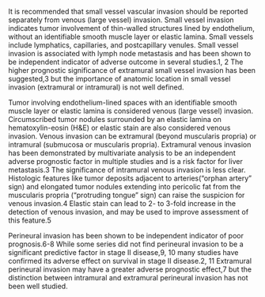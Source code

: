 It is recommended that small vessel vascular invasion should be reported separately from venous (large vessel) invasion. Small vessel invasion indicates tumor involvement of thin-walled structures lined by endothelium, without an identifiable smooth muscle layer or elastic lamina. Small vessels include lymphatics, capillaries, and postcapillary venules. Small vessel invasion is associated with lymph node metastasis and has been shown to be independent indicator of adverse outcome in several studies.1, 2 The higher prognostic significance of extramural small vessel invasion has been suggested,3 but the importance of anatomic location in small vessel invasion (extramural or intramural) is not well defined.  

Tumor involving endothelium-lined spaces with an identifiable smooth muscle layer or elastic lamina is considered venous (large vessel) invasion. Circumscribed tumor nodules surrounded by an elastic lamina on hematoxylin-eosin (H&E) or elastic stain are also considered venous invasion. Venous invasion can be extramural (beyond muscularis propria) or intramural (submucosa or muscularis propria). Extramural venous invasion has been demonstrated by multivariate analysis to be an independent adverse prognostic factor in multiple studies and is a risk factor for liver metastasis.3 The significance of intramural venous invasion is less clear. Histologic features like tumor deposits adjacent to arteries(“orphan artery” sign) and elongated tumor nodules extending into pericolic fat from the muscularis propria (“protruding tongue” sign) can raise the suspicion for venous invasion.4 Elastic stain can lead to 2- to 3-fold increase in the detection of venous invasion, and may be used to improve assessment of this feature.5

Perineural invasion has been shown to be independent indicator of poor prognosis.6-8 While some series did not find perineural invasion to be a significant predictive factor in stage II disease,9, 10 many studies have confirmed its adverse effect on survival in stage II disease.2, 11 Extramural perineural invasion may have a greater adverse prognostic effect,7 but the distinction between intramural and extramural perineural invasion has not been well studied.